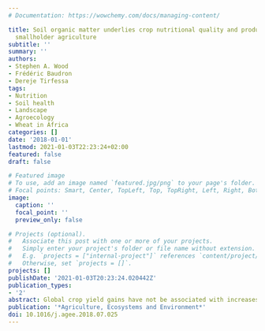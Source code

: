 ```yaml
---
# Documentation: https://wowchemy.com/docs/managing-content/

title: Soil organic matter underlies crop nutritional quality and productivity in
  smallholder agriculture
subtitle: ''
summary: ''
authors:
- Stephen A. Wood
- Frédéric Baudron
- Dereje Tirfessa
tags:
- Nutrition
- Soil health
- Landscape
- Agroecology 
- Wheat in Africa
categories: []
date: '2018-01-01'
lastmod: 2021-01-03T22:23:24+02:00
featured: false
draft: false

# Featured image
# To use, add an image named `featured.jpg/png` to your page's folder.
# Focal points: Smart, Center, TopLeft, Top, TopRight, Left, Right, BottomLeft, Bottom, BottomRight.
image:
  caption: ''
  focal_point: ''
  preview_only: false

# Projects (optional).
#   Associate this post with one or more of your projects.
#   Simply enter your project's folder or file name without extension.
#   E.g. `projects = ["internal-project"]` references `content/project/deep-learning/index.md`.
#   Otherwise, set `projects = []`.
projects: []
publishDate: '2021-01-03T20:23:24.020442Z'
publication_types:
- '2'
abstract: Global crop yield gains have not be associated with increases in the many macro- and micro-nutrients needed for a balanced human diet. There is thus growing interest in improving agricultural practices to increase nutrient availability to people. Because nutrients in crops come from soil, soil management - such as building soil organic matter - could be a tool in managing agriculture to produce more nutritious food. To understand the relationship between soil organic matter and nutritional quality, we measured soil organic matter fractions, crop yield, and wheat nutrient composition on smallholder farms along a land-use and land-cover gradient in Ethiopia. We found that wheat yields and protein content were related to organic matter nitrogen, and zinc content was related to organic matter carbon. Increasing organic matter carbon by 1% was associated with an increase in zinc equivalent to the needs of 0.2 additional people per hectare; increasing organic matter nitrogen by 1% was associated with an increase in protein equivalent to the daily needs of 0.1 additional people per hectare. Soil organic matter - and its associated fractions - was greatest in soils closest to a state forest and in home gardens (as opposed to in wheat fields). Wheat fields closer to the forest had elevated soil organic matter fractions relative to wheat soils closest to the market town. Our results indicate that realistic gains in soil organic matter could make human-health-relevant increases in wheat nutrient content. Soil organic matter management can therefore be an additional tool for feeding the world well.
publication: '*Agriculture, Ecosystems and Environment*'
doi: 10.1016/j.agee.2018.07.025
---
```

